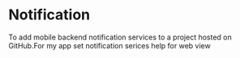 # Notification
To add mobile backend notification services to a project hosted on GitHub.For my app set notification serices help for web view
